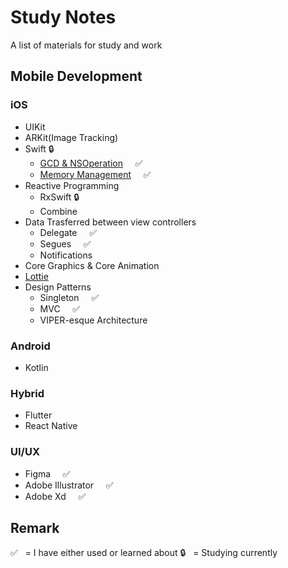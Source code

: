 # Study Notes
A list of materials for study and work

## Mobile Development

### iOS
- UIKit     
- ARKit(Image Tracking)  
- Swift  🔒
    - [GCD & NSOperation](Swifty&#32;Notes/GCD&#32;&&#32;NSOperation.md)  &nbsp; &nbsp; ✅
    - [Memory Management](Automatic&#32;Reference&#32;Counting&#32;(ARC).md) &nbsp; &nbsp;  ✅
- Reactive Programming
    - RxSwift 🔒
    - Combine
- Data Trasferred between view controllers
    - Delegate  &nbsp; &nbsp; ✅
    - Segues  &nbsp; &nbsp;  ✅
    - Notifications
- Core Graphics & Core Animation
- <a href="http://airbnb.io/lottie/#/README">Lottie</a>
- Design Patterns
   - Singleton   &nbsp; &nbsp; ✅
   - MVC   &nbsp; &nbsp; ✅
   - VIPER-esque Architecture

### Android
 - Kotlin
 
### Hybrid 
- Flutter
- React Native

### UI/UX
- Figma  &nbsp; &nbsp;  ✅
- Adobe Illustrator  &nbsp; &nbsp;  ✅
- Adobe Xd  &nbsp; &nbsp;  ✅


## Remark
✅  &nbsp; = I have either used or learned about
🔒  &nbsp; = Studying currently

